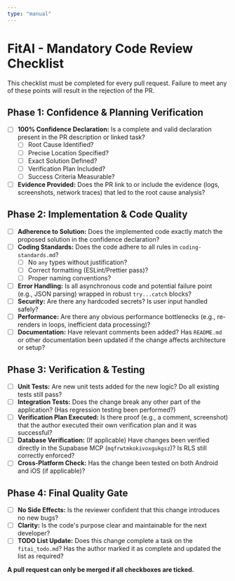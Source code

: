 ```yaml
---
type: "manual"
---
```


# FitAI - Mandatory Code Review Checklist

This checklist must be completed for every pull request. Failure to meet any of these points will result in the rejection of the PR.

## Phase 1: Confidence & Planning Verification

- [ ] **100% Confidence Declaration:** Is a complete and valid declaration present in the PR description or linked task?
    - [ ] Root Cause Identified?
    - [ ] Precise Location Specified?
    - [ ] Exact Solution Defined?
    - [ ] Verification Plan Included?
    - [ ] Success Criteria Measurable?
- [ ] **Evidence Provided:** Does the PR link to or include the evidence (logs, screenshots, network traces) that led to the root cause analysis?

## Phase 2: Implementation & Code Quality

- [ ] **Adherence to Solution:** Does the implemented code exactly match the proposed solution in the confidence declaration?
- [ ] **Coding Standards:** Does the code adhere to all rules in `coding-standards.md`?
    - [ ] No `any` types without justification?
    - [ ] Correct formatting (ESLint/Prettier pass)?
    - [ ] Proper naming conventions?
- [ ] **Error Handling:** Is all asynchronous code and potential failure point (e.g., JSON parsing) wrapped in robust `try...catch` blocks?
- [ ] **Security:** Are there any hardcoded secrets? Is user input handled safely?
- [ ] **Performance:** Are there any obvious performance bottlenecks (e.g., re-renders in loops, inefficient data processing)?
- [ ] **Documentation:** Have relevant comments been added? Has `README.md` or other documentation been updated if the change affects architecture or setup?

## Phase 3: Verification & Testing

- [ ] **Unit Tests:** Are new unit tests added for the new logic? Do all existing tests still pass?
- [ ] **Integration Tests:** Does the change break any other part of the application? (Has regression testing been performed?)
- [ ] **Verification Plan Executed:** Is there proof (e.g., a comment, screenshot) that the author executed their own verification plan and it was successful?
- [ ] **Database Verification:** (If applicable) Have changes been verified directly in the Supabase MCP (`mqfrwtmkokivoxgukgsz`)? Is RLS still correctly enforced?
- [ ] **Cross-Platform Check:** Has the change been tested on both Android and iOS (if applicable)?

## Phase 4: Final Quality Gate

- [ ] **No Side Effects:** Is the reviewer confident that this change introduces no new bugs?
- [ ] **Clarity:** Is the code's purpose clear and maintainable for the next developer?
- [ ] **TODO List Update:** Does this change complete a task on the `fitai_todo.md`? Has the author marked it as complete and updated the list as required?

**A pull request can only be merged if all checkboxes are ticked.**